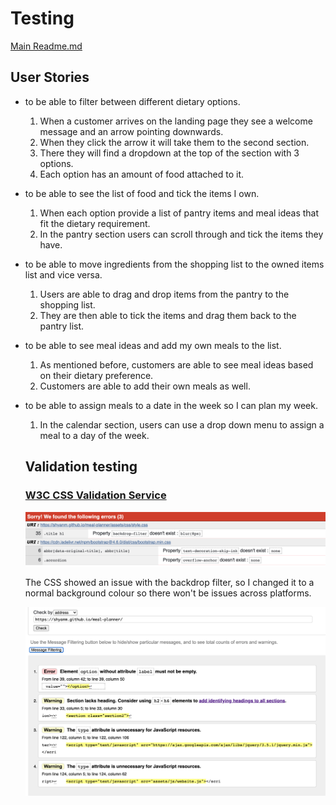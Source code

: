 # Testing

[Main Readme.md](./README.md)

## User Stories

- to be able to filter between different dietary options.

    1. When a customer arrives on the landing page they see a welcome message and an arrow pointing downwards.
    2. When they click the arrow it will take them to the second section.
    3. There they will find a dropdown at the top of the section with 3 options. 
    4. Each option has an amount of food attached to it.
- to be able to see the list of food and tick the items I own.

    1. When each option provide a list of pantry items and meal ideas that fit the dietary requirement.
    2. In the pantry section users can scroll through and tick the items they have.
- to be able to move ingredients from the shopping list to the owned items list and vice versa.
    1. Users are able to drag and drop items from the pantry to the shopping list.
    2. They are then able to tick the items and drag them back to the pantry list.
- to be able to see meal ideas and add my own meals to the list.
    1. As mentioned before, customers are able to see meal ideas based on their dietary preference.
    2. Customers are able to add their own meals as well.

- to be able to assign meals to a date in the week so I can plan my week.

    1. In the calendar section, users can use a drop down menu to assign a meal to a day of the week.

    ## Validation testing

    ### [W3C CSS Validation Service](https://jigsaw.w3.org/css-validator/)

    ![alt text](readme_images/css_validator.png)

    The CSS showed an issue with the backdrop filter, so I changed it to a normal background colour so there won't be issues across platforms.

    ![alt text](readme_images/html_validator.png)